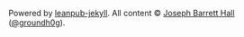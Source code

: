 Powered by [leanpub-jekyll](https://github.com/groundh0g/leanpub-jekyll). All content &copy; [Joseph Barrett Hall](http://joehall.net) ([@groundh0g](https://twitter.com/groundh0g)).